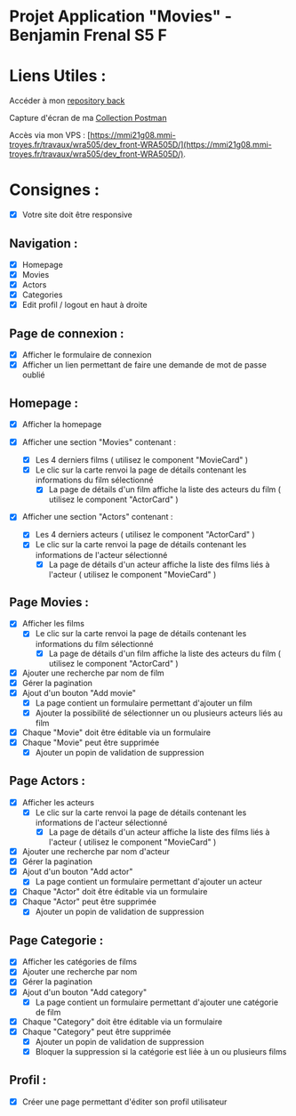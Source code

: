# Projet Application "Movies" - Benjamin Frenal S5 F

# Liens Utiles :
Accéder à mon [repository back](https://github.com/benjamin-frenal/dev_back-WRA506D)

Capture d'écran de ma [Collection Postman](https://)

Accès via mon VPS : [https://mmi21g08.mmi-troyes.fr/travaux/wra505/dev_front-WRA505D/](https://mmi21g08.mmi-troyes.fr/travaux/wra505/dev_front-WRA505D/).

# Consignes :

- [x] Votre site doit être responsive

## Navigation :

- [x] Homepage
- [x] Movies
- [x] Actors
- [x] Categories
- [x] Edit profil / logout en haut à droite

## Page de connexion :

- [x] Afficher le formulaire de connexion
- [x] Afficher un lien permettant de faire une demande de mot de passe oublié

## Homepage :

- [x] Afficher la homepage

- [x] Afficher une section "Movies" contenant :
    - [x] Les 4 derniers films ( utilisez le component "MovieCard" )
    - [x] Le clic sur la carte renvoi la page de détails contenant les informations du film sélectionné
        - [x] La page de détails d'un film affiche la liste des acteurs du film ( utilisez le component "ActorCard" )

- [x] Afficher une section "Actors" contenant :
    - [x] Les 4 derniers acteurs ( utilisez le component "ActorCard" )
    - [x] Le clic sur la carte renvoi la page de détails contenant les informations de l'acteur sélectionné
        - [x] La page de détails d'un acteur affiche la liste des films liés à l'acteur ( utilisez le component "MovieCard" )

## Page Movies :

- [x] Afficher les films
    - [x] Le clic sur la carte renvoi la page de détails contenant les informations du film sélectionné
        - [x] La page de détails d'un film affiche la liste des acteurs du film ( utilisez le component "ActorCard" )
- [x] Ajouter une recherche par nom de film
- [x] Gérer la pagination
- [x] Ajout d'un bouton "Add movie"
    - [x] La page contient un formulaire permettant d'ajouter un film
    - [x] Ajouter la possibilité de sélectionner un ou plusieurs acteurs liés au film
- [x] Chaque "Movie" doit être éditable via un formulaire
- [x] Chaque "Movie" peut être supprimée
    - [x] Ajouter un popin de validation de suppression

## Page Actors :

- [x] Afficher les acteurs
    - [x] Le clic sur la carte renvoi la page de détails contenant les informations de l'acteur sélectionné
        - [x] La page de détails d'un acteur affiche la liste des films liés à l'acteur ( utilisez le component "MovieCard" )
- [x] Ajouter une recherche par nom d'acteur
- [x] Gérer la pagination
- [x] Ajout d'un bouton "Add actor"
    - [x] La page contient un formulaire permettant d'ajouter un acteur
- [x] Chaque "Actor" doit être éditable via un formulaire
- [x] Chaque "Actor" peut être supprimée
    - [x] Ajouter un popin de validation de suppression

## Page Categorie :

- [x] Afficher les catégories de films
- [x] Ajouter une recherche par nom
- [x] Gérer la pagination
- [x] Ajout d'un bouton "Add category"
    - [x] La page contient un formulaire permettant d'ajouter une catégorie de film
- [x] Chaque "Category" doit être éditable via un formulaire
- [x] Chaque "Category" peut être supprimée
    - [x] Ajouter un popin de validation de suppression
    - [x] Bloquer la suppression si la catégorie est liée à un ou plusieurs films

## Profil :

- [x] Créer une page permettant d'éditer son profil utilisateur
